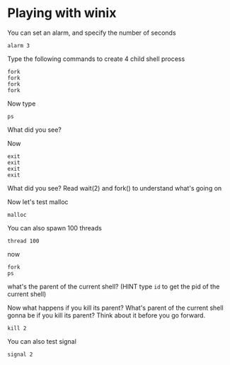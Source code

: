 # Playing with winix

You can set an alarm, and specify the number of seconds
```
alarm 3
```

Type the following commands to create 4 child shell process

```
fork
fork
fork
fork
```

Now type 
```
ps
```

What did you see?

Now 
```
exit
exit
exit
exit
```

What did you see?
Read wait(2) and fork() to understand what's going on

Now let's test malloc
```
malloc
```

You can also spawn 100 threads
```
thread 100
```

now 
```
fork
ps
```

what's the parent of the current shell? (HINT type ```id``` to get the pid of the current shell)

Now what happens if you kill its parent? What's parent of the current shell gonna be if you kill its parent? Think about it before you go forward.

```
kill 2
```

You can also test signal
```
signal 2
```



